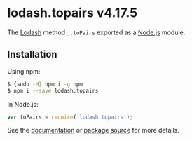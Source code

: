 # lodash.topairs v4.17.5

The [Lodash](https://lodash.com/) method `_.toPairs` exported as a [Node.js](https://nodejs.org/) module.

## Installation

Using npm:
```bash
$ {sudo -H} npm i -g npm
$ npm i --save lodash.topairs
```

In Node.js:
```js
var toPairs = require('lodash.topairs');
```

See the [documentation](https://lodash.com/docs#toPairs) or [package source](https://github.com/lodash/lodash/blob/4.17.5-npm-packages/lodash.topairs) for more details.
